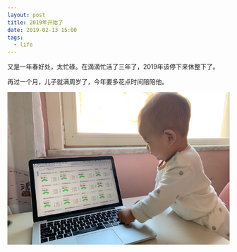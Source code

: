 ```yaml
---
layout: post
title: 2019年开始了
date: 2019-02-13 15:00
tags:
  - life
---
```


又是一年春好处，太忙碌。在滴滴忙活了三年了，2019年该停下来休整下了。

再过一个月，儿子就满周岁了，今年要多花点时间陪陪他。<br/>

![front.png](https://raw.githubusercontent.com/nieannote/nieannote.github.io/master/images/20190213/myson.png)

<br/>


